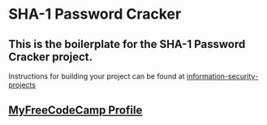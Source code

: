 # SHA-1 Password Cracker

## This is the boilerplate for the SHA-1 Password Cracker project. 
Instructions for building your project can be found at [information-security-projects](https://www.freecodecamp.org/learn/information-security/information-security-projects/sha-1-password-cracker)

## [MyFreeCodeCamp Profile](https://www.freecodecamp.org/mazal)
